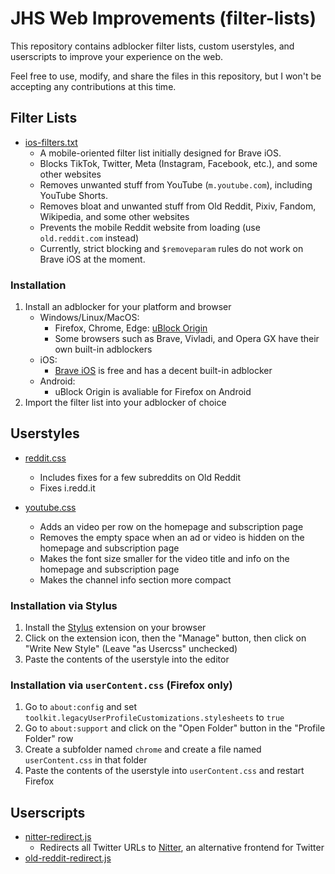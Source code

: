 # JHS Web Improvements (filter-lists)

This repository contains adblocker filter lists, custom userstyles, and userscripts to improve your experience on the web.

Feel free to use, modify, and share the files in this repository, but I won't be accepting any contributions at this time.

## Filter Lists

- [ios-filters.txt](ios-filters.txt)
  - A mobile-oriented filter list initially designed for Brave iOS.
  - Blocks TikTok, Twitter, Meta (Instagram, Facebook, etc.), and some other websites
  - Removes unwanted stuff from YouTube (`m.youtube.com`), including YouTube Shorts.
  - Removes bloat and unwanted stuff from Old Reddit, Pixiv, Fandom, Wikipedia, and some other websites
  - Prevents the mobile Reddit website from loading (use `old.reddit.com` instead)
  - Currently, strict blocking and `$removeparam` rules do not work on Brave iOS at the moment.

### Installation

1. Install an adblocker for your platform and browser
    - Windows/Linux/MacOS: 
      - Firefox, Chrome, Edge: [uBlock Origin](https://github.com/gorhill/uBlock)
      - Some browsers such as Brave, Vivladi, and Opera GX have their own built-in adblockers
    - iOS:
      - [Brave iOS](https://brave.com/ios/) is free and has a decent built-in adblocker
    - Android:
      - uBlock Origin is avaliable for Firefox on Android
2. Import the filter list into your adblocker of choice

## Userstyles

- [reddit.css](styles/reddit.css)
  - Includes fixes for a few subreddits on Old Reddit
  - Fixes i.redd.it

- [youtube.css](styles/youtube.css)
  - Adds an video per row on the homepage and subscription page
  - Removes the empty space when an ad or video is hidden on the homepage and subscription page
  - Makes the font size smaller for the video title and info on the homepage and subscription page
  - Makes the channel info section more compact

### Installation via Stylus
1. Install the [Stylus](https://github.com/openstyles/stylus) extension on your browser
2. Click on the extension icon, then the "Manage" button, then click on "Write New Style" (Leave "as Usercss" unchecked)
3. Paste the contents of the userstyle into the editor

### Installation via `userContent.css` (Firefox only)
1. Go to `about:config` and set `toolkit.legacyUserProfileCustomizations.stylesheets` to `true`
2. Go to `about:support` and click on the "Open Folder" button in the "Profile Folder" row
3. Create a subfolder named `chrome` and create a file named `userContent.css` in that folder
4. Paste the contents of the userstyle into `userContent.css` and restart Firefox

## Userscripts
- [nitter-redirect.js](scripts/nitter-redirect.js)
  -  Redirects all Twitter URLs to [Nitter](https://github.com/zedeus/nitter), an alternative frontend for Twitter
- [old-reddit-redirect.js](scripts/old-reddit-redirect.js)

